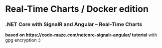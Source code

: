 # Real-Time Charts / Docker edition
### .NET Core with SignalR and Angular – Real-Time Charts 
**based on https://code-maze.com/netcore-signalr-angular/ tutorial**
with gpg encryption :)
